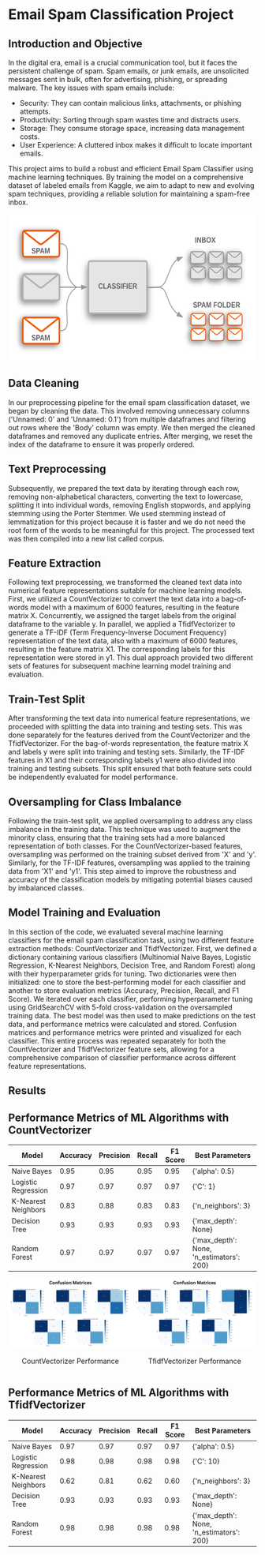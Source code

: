 # Email Spam Classification Project

## Introduction and Objective

In the digital era, email is a crucial communication tool, but it faces the persistent challenge of spam. Spam emails, or junk emails, are unsolicited messages sent in bulk, often for advertising, phishing, or spreading malware. The key issues with spam emails include: <br>

* Security: They can contain malicious links, attachments, or phishing attempts.
* Productivity: Sorting through spam wastes time and distracts users.
* Storage: They consume storage space, increasing data management costs.
* User Experience: A cluttered inbox makes it difficult to locate important emails. <br>

This project aims to build a robust and efficient Email Spam Classifier using machine learning techniques. By training the model on a comprehensive dataset of labeled emails from Kaggle, we aim to adapt to new and evolving spam techniques, providing a reliable solution for maintaining a spam-free inbox.

<img src = "https://github.com/somaksanyal97/Email-Spam-Classifier/blob/main/Pictures/readme%20pic.png" style="width:1000px; height:300px;">

## Data Cleaning

In our preprocessing pipeline for the email spam classification dataset, we began by cleaning the data. This involved removing unnecessary columns ('Unnamed: 0' and 'Unnamed: 0.1') from multiple dataframes and filtering out rows where the 'Body' column was empty. We then merged the cleaned dataframes and removed any duplicate entries. After merging, we reset the index of the dataframe to ensure it was properly ordered. <br>

## Text Preprocessing

Subsequently, we prepared the text data by iterating through each row, removing non-alphabetical characters, converting the text to lowercase, splitting it into individual words, removing English stopwords, and applying stemming using the Porter Stemmer. We used stemming instead of lemmatization for this project because it is faster and we do not need the root form of the words to be meaningful for this project. The processed text was then compiled into a new list called corpus. <br>

## Feature Extraction

Following text preprocessing, we transformed the cleaned text data into numerical feature representations suitable for machine learning models. First, we utilized a CountVectorizer to convert the text data into a bag-of-words model with a maximum of 6000 features, resulting in the feature matrix X. Concurrently, we assigned the target labels from the original dataframe to the variable y. In parallel, we applied a TfidfVectorizer to generate a TF-IDF (Term Frequency-Inverse Document Frequency) representation of the text data, also with a maximum of 6000 features, resulting in the feature matrix X1. The corresponding labels for this representation were stored in y1. This dual approach provided two different sets of features for subsequent machine learning model training and evaluation.<br>

## Train-Test Split

After transforming the text data into numerical feature representations, we proceeded with splitting the data into training and testing sets. This was done separately for the features derived from the CountVectorizer and the TfidfVectorizer. For the bag-of-words representation, the feature matrix X and labels y were split into training and testing sets. Similarly, the TF-IDF features in X1 and their corresponding labels y1 were also divided into training and testing subsets. This split ensured that both feature sets could be independently evaluated for model performance. <br>

## Oversampling for Class Imbalance

Following the train-test split, we applied oversampling to address any class imbalance in the training data. This technique was used to augment the minority class, ensuring that the training sets had a more balanced representation of both classes. For the CountVectorizer-based features, oversampling was performed on the training subset derived from 'X' and 'y'. Similarly, for the TF-IDF features, oversampling was applied to the training data from 'X1' and 'y1'. This step aimed to improve the robustness and accuracy of the classification models by mitigating potential biases caused by imbalanced classes. <br>

## Model Training and Evaluation

In this section of the code, we evaluated several machine learning classifiers for the email spam classification task, using two different feature extraction methods: CountVectorizer and TfidfVectorizer. First, we defined a dictionary containing various classifiers (Multinomial Naive Bayes, Logistic Regression, K-Nearest Neighbors, Decision Tree, and Random Forest) along with their hyperparameter grids for tuning. Two dictionaries were then initialized: one to store the best-performing model for each classifier and another to store evaluation metrics (Accuracy, Precision, Recall, and F1 Score). We iterated over each classifier, performing hyperparameter tuning using GridSearchCV with 5-fold cross-validation on the oversampled training data. The best model was then used to make predictions on the test data, and performance metrics were calculated and stored. Confusion matrices and performance metrics were printed and visualized for each classifier. This entire process was repeated separately for both the CountVectorizer and TfidfVectorizer feature sets, allowing for a comprehensive comparison of classifier performance across different feature representations.

## Results

## Performance Metrics of ML Algorithms with CountVectorizer

| Model        | Accuracy   | Precision | Recall   | F1 Score | Best Parameters |
|----------------|-----------|--------------------|----------------|-----------|--------------------|
| Naive Bayes | 0.95 | 0.95     | 0.95 | 0.95 |  {'alpha': 0.5}   |
| Logistic Regression | 0.97 | 0.97    | 0.97 | 0.97 |   {'C': 1}   |
| K-Nearest Neighbors | 0.83 | 0.88     | 0.83 | 0.83 |   {'n_neighbors': 3}   |
| Decision Tree | 0.93 | 0.93     | 0.93 | 0.93 |  {'max_depth': None}   |
| Random Forest | 0.97 | 0.97     | 0.97 | 0.97 |   {'max_depth': None, 'n_estimators': 200} |

<div style="display: flex; justify-content: space-around;">
  <div style="text-align: center;">
    <img src="https://github.com/somaksanyal97/Email-Spam-Classifier/blob/main/Pictures/Confusion%20Matrices%20(Count%20Vectorizer).jpg" alt="CountVectorizer Performance" width="400"/>
    <p>CountVectorizer Performance</p>
  </div>
  <div style="text-align: center;">
    <img src="https://github.com/somaksanyal97/Email-Spam-Classifier/blob/main/Pictures/Confusion%20Matrices%20(TfidfVectorizer).jpg" alt="TfidfVectorizer Performance" width="400"/>
    <p>TfidfVectorizer Performance</p>
  </div>
</div>

## Performance Metrics of ML Algorithms with TfidfVectorizer

| Model        | Accuracy   | Precision | Recall   | F1 Score | Best Parameters |
|----------------|-----------|--------------------|----------------|-----------|--------------------|
| Naive Bayes | 0.97 | 0.97    | 0.97 | 0.97 |  {'alpha': 0.5}   |
| Logistic Regression | 0.98 | 0.98    | 0.98 | 0.98 |   {'C': 10}   |
| K-Nearest Neighbors | 0.62 | 0.81    | 0.62 | 0.60 |    {'n_neighbors': 3}   |
| Decision Tree | 0.93 | 0.93     | 0.93 | 0.93 |  {'max_depth': None}   |
| Random Forest | 0.98 | 0.98     | 0.98 | 0.98 |   {'max_depth': None, 'n_estimators': 200} |
